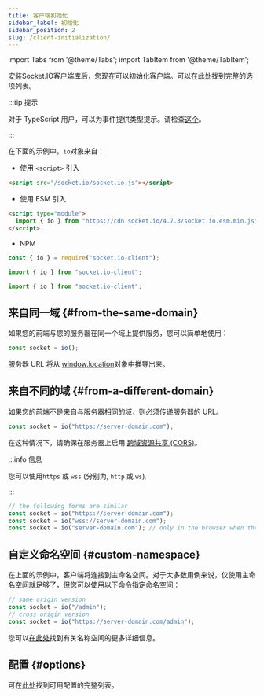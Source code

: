 ```yaml
---
title: 客户端初始化
sidebar_label: 初始化
sidebar_position: 2
slug: /client-initialization/
---
```


import Tabs from '@theme/Tabs';
import TabItem from '@theme/TabItem';

[安装](client-installation.md)Socket.IO客户端库后，您现在可以初始化客户端。可以在[此处](../../client-options.md)找到完整的选项列表。

:::tip 提示

对于 TypeScript 用户，可以为事件提供类型提示。请检查[这个](../01-Documentation/typescript.md)。

:::

在下面的示例中，`io`对象来自：

- 使用 `<script>` 引入

```html
<script src="/socket.io/socket.io.js"></script>
```

- 使用 ESM 引入

```html
<script type="module">
  import { io } from "https://cdn.socket.io/4.7.3/socket.io.esm.min.js";
</script>
```

- NPM

<Tabs groupId="lang">
  <TabItem value="cjs" label="CommonJS" default>

```js
const { io } = require("socket.io-client");
```

  </TabItem>
  <TabItem value="mjs" label="ES modules">

```js
import { io } from "socket.io-client";
```

  </TabItem>
  <TabItem value="ts" label="TypeScript">

```ts
import { io } from "socket.io-client";
```

  </TabItem>
</Tabs>

## 来自同一域 {#from-the-same-domain}

如果您的前端与您的服务器在同一个域上提供服务，您可以简单地使用：

```js
const socket = io();
```

服务器 URL 将从 [window.location](https://developer.mozilla.org/en-US/docs/Web/API/Window/location)对象中推导出来。

## 来自不同的域 {#from-a-different-domain}

如果您的前端不是来自与服务器相同的域，则必须传递服务器的 URL。

```js
const socket = io("https://server-domain.com");
```

在这种情况下，请确保在服务器上启用 [跨域资源共享 (CORS)](../02-Server/handling-cors.md)。

:::info 信息

您可以使用`https` 或 `wss` (分别为, `http` 或 `ws`).

:::

```js
// the following forms are similar
const socket = io("https://server-domain.com");
const socket = io("wss://server-domain.com");
const socket = io("server-domain.com"); // only in the browser when the page is served over https (will not work in Node.js)
```

## 自定义命名空间 {#custom-namespace}

在上面的示例中，客户端将连接到主命名空间。对于大多数用例来说，仅使用主命名空间就足够了，但您可以使用以下命令指定命名空间：

```js
// same origin version
const socket = io("/admin");
// cross origin version
const socket = io("https://server-domain.com/admin");
```

您可以[在此处](../06-Advanced/namespaces.md)找到有关名称空间的更多详细信息。

## 配置 {#options}

可在[此处](../../client-options.md)找到可用配置的完整列表。
